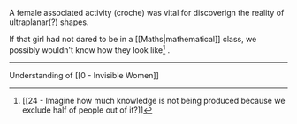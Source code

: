A female associated activity (croche) was vital for discoverign the reality of ultraplanar(?) shapes.

If that girl had not  dared to be in a [[Maths|mathematical]] class, we possibly wouldn't know how they look like[^1] .

---

Understanding of [[0 - Invisible Women]]

[^1]: [[24 - Imagine how much knowledge is not being produced because we exclude half of people out of it?]]